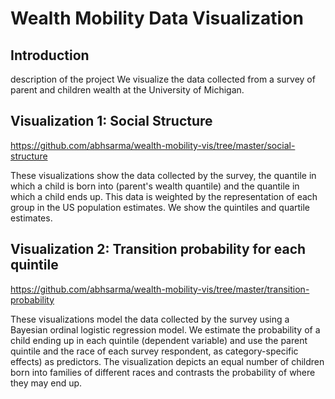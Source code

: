 # Wealth Mobility Data Visualization

## Introduction
description of the project
We visualize the data collected from a survey of parent and children wealth at the University of Michigan.

## Visualization 1: Social Structure
https://github.com/abhsarma/wealth-mobility-vis/tree/master/social-structure

These visualizations show the data collected by the survey, the quantile in which a child is born into (parent's wealth quantile) and the quantile in which a child ends up.  This data is weighted by the representation of each group in the US population estimates. We show the quintiles and quartile estimates.


## Visualization 2: Transition probability for each quintile
https://github.com/abhsarma/wealth-mobility-vis/tree/master/transition-probability

These visualizations model the data collected by the survey using a Bayesian ordinal logistic regression model. We estimate the probability of a child ending up in each quintile (dependent variable) and use the parent quintile and the race of each survey respondent, as category-specific effects) as predictors. The visualization depicts an equal number of children born into families of different races and contrasts the probability of where they may end up.